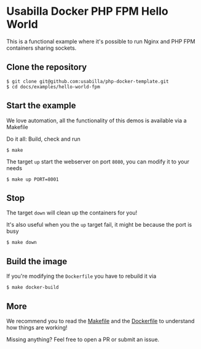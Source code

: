 # Usabilla Docker PHP FPM Hello World

This is a functional example where it's possible to run Nginx and PHP FPM containers sharing sockets.

## Clone the repository

```console
$ git clone git@github.com:usabilla/php-docker-template.git
$ cd docs/examples/hello-world-fpm
```

## Start the example

We love automation, all the functionality of this demos is available via a Makefile

Do it all: Build, check and run

```console
$ make
```

The target `up` start the webserver on port `8080`, you can modify it to your needs

```console
$ make up PORT=8001
```

## Stop

The target `down` will clean up the containers for you!

It's also useful when you the `up` target fail, it might be because the port is busy

```console
$ make down
```

## Build the image

If you're modifying the `Dockerfile` you have to rebuild it via

```console
$ make docker-build
```

## More

We recommend you to read the [Makefile](./Makefile) and the [Dockerfile](./Dockerfile) to understand how things are working!

Missing anything? Feel free to open a PR or submit an issue.
